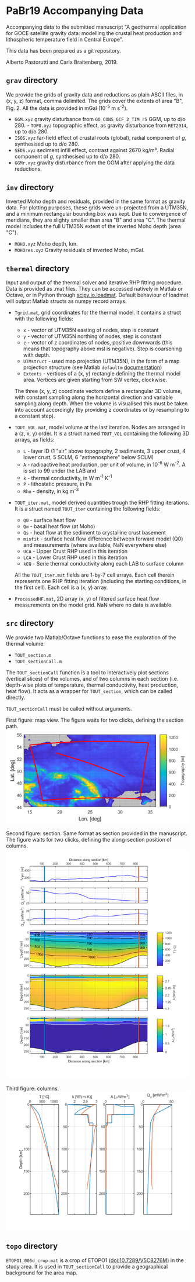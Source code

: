 # PaBr19 Accompanying Data

Accompanying data to the submitted manuscript "A geothermal application for GOCE satellite gravity data: modelling the crustal heat production and lithospheric temperature field in Central Europe".

This data has been prepared as a git repository.

Alberto Pastorutti and Carla Braitenberg, 2019.

## `grav` directory

We provide the grids of gravity data and reductions as plain ASCII files, in (x, y, z) format, comma delimited. The grids cover the extents of area "B", Fig. 2.
All the data is provided in mGal (10<sup>-5</sup> m s<sup>-2</sup>).

* `GGM.xyz` gravity disturbance from `GO_CONS_GCF_2_TIM_r5` GGM, up to d/o 280.
*-* `TOPO.xyz` topographic effect, as gravity disturbance from `RET2014`, up to d/o 280.
* `ISOS.xyz` far-field effect of crustal roots (global), radial component of _g_, synthesised up to d/o 280.
* `SEDS.xyz` sediment infill effect, contrast against 2670 kg/m³. Radial component of _g_, synthesised up to d/o 280.
* `GGMr.xyz` gravity disturbance from the GGM after applying the data reductions.

## `inv` directory

Inverted Moho depth and residuals, provided in the same format as gravity data. For plotting purposes, these grids were un-projected from a UTM35N, and a minimum rectangular bounding box was kept. Due to convergence of meridians, they are slighty smaller than area "B" and area "C".
The thermal model includes the full UTM35N extent of the inverted Moho depth (area "C").

* `MOHO.xyz` Moho depth, km.
* `MOHOres.xyz` Gravity residuals of inverted Moho, mGal.

## `thermal` directory

Input and output of the thermal solver and iterative RHP fitting procedure. Data is provided as .mat files. They can be accessed natively in Matlab or Octave, or in Python through [scipy.io.loadmat](https://docs.scipy.org/doc/scipy/reference/generated/scipy.io.loadmat.html). Default behaviour of loadmat will output Matlab structs as numpy record arrays.

* `Tgrid.mat`, grid coordinates for the thermal model. It contains a struct with the following fields:

  * `x` - vector of UTM35N easting of nodes, step is constant
  * `y` - vector of UTM35N northing of nodes, step is constant 
  * `z` - vector of z coordinates of nodes, positive downwards (this means that topography above msl is negative). Step is coarsening with depth.
  * `UTMstruct` - used map projection (UTM35N), in the form of a map projection structure (see Matlab `defaultm` [documentation](https://mathworks.com/help/map/ref/defaultm.html))
  * `Extents` - vertices of a (x, y) rectangle defining the thermal model area. Vertices are given starting from SW vertex, clockwise.

  The three (x, y, z) coordinate vectors define a rectangular 3D volume, with constant sampling along the horizontal direction and variable sampling along depth. When the volume is visualised this must be taken into account accordingly (by providing z coordinates or by resampling to a constant step).

* `TOUT_VOL.mat`, model volume at the last iteration. Nodes are arranged in a (z, x, y) order. It is a struct named `TOUT_VOL` containing the following 3D arrays, as fields:

  * `L` - layer ID (1 "air" above topography, 2 sediments, 3 upper crust, 4 lower crust, 5 SCLM, 6 "asthenosphere" below SCLM)
  * `A` - radioactive heat production, per unit of volume, in 10<sup>-6</sup> W m<sup>-2</sup>. A is set to 99 under the LAB and 
  * `k` - thermal conductivity, in W m<sup>-1</sup> K<sup>-1</sup>
  * `P` - lithostatic pressure, in Pa
  * `Rho` - density, in kg m<sup>-3</sup>

* `TOUT_iter.mat`, model derived quantities trough the RHP fitting iterations. It is a struct named `TOUT_iter` containing the following fields:

  * `Q0` - surface heat flow
  * `Qm` - basal heat flow (at Moho)
  * `Qs` - heat flow at the sediment to crystalline crust basement
  * `misfit` - surface heat flow difference between forward model (Q0) and measurements (where available, NaN everywhere else)
  * `UCA` - Upper Crust RHP used in this iteration
  * `LCA` - Lower Crust RHP used in this iteration
  * `kEQ` - Serie thermal conductivity along each LAB to surface column

  All the `TOUT_iter.mat` fields are 1-by-7 cell arrays. Each cell therein represents one RHP fitting iteration (including the starting conditions, in the first cell). Each cell is a (x, y) array.

* `ProcessedHF.mat`, 2D array (x, y) of filtered surface heat flow measurements on the model grid. NaN where no data is available.

## `src` directory

We provide two Matlab/Octave functions to ease the exploration of the thermal volume:

* `TOUT_section.m`
* `TOUT_sectionCall.m`

The `TOUT_sectionCall` function is a tool to interactively plot sections (vertical slices) of the volumes, and of two columns in each section (i.e. depth-wise plots of temperature, thermal conductivity, heat production, heat flow).
It acts as a wrapper for `TOUT_section`, which can be called directly.

`TOUT_sectionCall` must be called without arguments.

First figure: map view. The figure waits for two clicks, defining the section path.
![Map view in figure 1](./images/sectionCall_map.png)

Second figure: section. Same format as section provided in the manuscript. The figure waits for two clicks, defining the along-section position of columns.
![Section view in figure 2](./images/sectionCall_section.png)

Third figure: columns.
![Columns view in figure 3](./images/sectionCall_columns.png)

## `topo` directory

`ETOPO1_005d_crop.mat` is a crop of ETOPO1 ([doi:10.7289/V5C8276M](http://dx.doi.org/10.7289/V5C8276M)) in the study area. It is used in `TOUT_sectionCall` to provide a geographical background for the area map.
